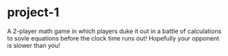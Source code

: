 # project-1
A 2-player math game in which players duke it out in a battle of calculations to sovle equations before the clock time runs out! Hopefully your opponent is slower than you!
